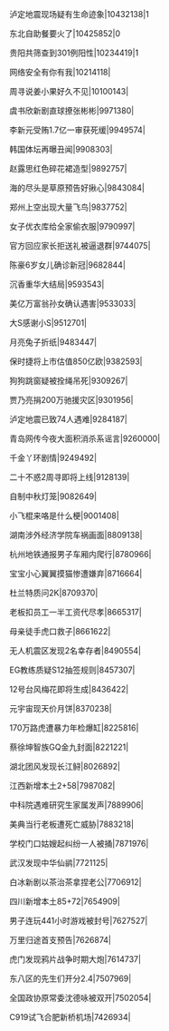 泸定地震现场疑有生命迹象|10432138|1

东北自助餐要火了|10425852|0

贵阳共筛查到301例阳性|10234419|1

网络安全有你有我|10214118|

周寻说姜小果好久不见|10100143|

虞书欣新剧直球撩张彬彬|9971380|

李新元受贿1.7亿一审获死缓|9949574|

韩国体坛再曝丑闻|9908303|

赵露思红色碎花裙造型|9892757|

海的尽头是草原预告好揪心|9843084|

郑州上空出现大量飞鸟|9837752|

女子优衣库给全家偷衣服|9790997|

官方回应家长拒送礼被逼退群|9744075|

陈豪6岁女儿确诊新冠|9682844|

沉香重华大结局|9593543|

美亿万富翁孙女确认遇害|9533033|

大S感谢小S|9512701|

月亮兔子折纸|9483447|

保时捷将上市估值850亿欧|9382593|

狗狗跳窗疑被拴绳吊死|9309267|

贾乃亮捐200万驰援灾区|9301956|

泸定地震已致74人遇难|9284187|

青岛网传今夜大面积消杀系谣言|9260000|

千金丫环剧情|9249492|

二十不惑2周寻即将上线|9128139|

自制中秋灯笼|9082649|

小飞棍来咯是什么梗|9001408|

湖南涉外经济学院车祸画面|8809138|

杭州地铁通报男子车厢内爬行|8780966|

宝宝小心翼翼摸猫惨遭嫌弃|8716664|

杜兰特质问2K|8709370|

老板扣员工一半工资代尽孝|8665317|

母亲徒手虎口救子|8661622|

无人机震区发现2名幸存者|8490554|

EG教练质疑S12抽签规则|8457307|

12号台风梅花即将生成|8436422|

元宇宙现天价月饼|8370238|

170万路虎遭暴力年检爆缸|8225816|

蔡徐坤智族GQ金九封面|8221221|

湖北团风发现长江鲟|8026892|

江西新增本土2+58|7987082|

中科院遇难研究生家属发声|7889906|

美典当行老板遭死亡威胁|7883218|

学校门口姑嫂起纠纷一人被捅|7871976|

武汉发现中华仙鹟|7721125|

白冰新剧以茶治茶拿捏老公|7706912|

四川新增本土85+72|7654909|

男子连玩441小时游戏被封号|7627527|

万里归途首支预告|7626874|

虎门发现鸦片战争时期大炮|7614737|

东八区的先生们开分2.4|7507969|

全国政协原常委沈德咏被双开|7502054|

C919试飞合肥新桥机场|7426934|

